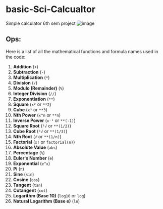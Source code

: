 # basic-Sci-Calcualtor
Simple calculator 6th sem project
![image](https://github.com/user-attachments/assets/a7b9835e-7b50-4e2e-830a-0003b605f257)

## Ops:
Here is a list of all the mathematical functions and formula names used in the code:

1. **Addition** (`+`)
2. **Subtraction** (`-`)
3. **Multiplication** (`*`)
4. **Division** (`/`)
5. **Modulo (Remainder)** (`%`)
6. **Integer Division** (`//`)
7. **Exponentiation** (`**`)
8. **Square** (`x²` or `**2`)
9. **Cube** (`x³` or `**3`)
10. **Nth Power** (`x^n` or `**n`)
11. **Inverse Power** (`x⁻¹` or `**(-1)`)
12. **Square Root** (`²√` or `**(1/2)`)
13. **Cube Root** (`³√` or `**(1/3)`)
14. **Nth Root** (`√` or `**(1/n)`)
15. **Factorial** (`x!` or `factorial(n)`)
16. **Absolute Value** (`abs`)
17. **Percentage** (`%`)
18. **Euler's Number** (`e`)
19. **Exponential** (`e^x`)
20. **Pi** (`π`)
21. **Sine** (`sin`)
22. **Cosine** (`cos`)
23. **Tangent** (`tan`)
24. **Cotangent** (`cot`)
25. **Logarithm (Base 10)** (`log10` or `log`)
26. **Natural Logarithm (Base e)** (`ln`)
